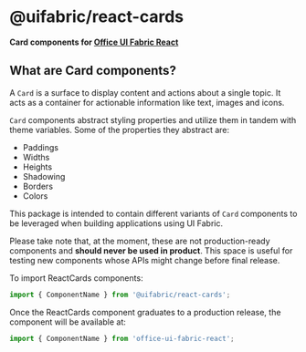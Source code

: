 # @uifabric/react-cards

**Card components for [Office UI Fabric React](https://dev.microsoft.com/fabric)**

## What are Card components?

A `Card` is a surface to display content and actions about a single topic. It acts as a container for actionable information like text, images and icons.

`Card` components abstract styling properties and utilize them in tandem with theme variables. Some of the properties they abstract are:

- Paddings
- Widths
- Heights
- Shadowing
- Borders
- Colors

This package is intended to contain different variants of `Card` components to be leveraged when building applications using UI Fabric.

Please take note that, at the moment, these are not production-ready components and **should never be used in product**. This space is useful for testing new components whose APIs might change before final release.

To import ReactCards components:

```js
import { ComponentName } from '@uifabric/react-cards';
```

Once the ReactCards component graduates to a production release, the component will be available at:

```js
import { ComponentName } from 'office-ui-fabric-react';
```
